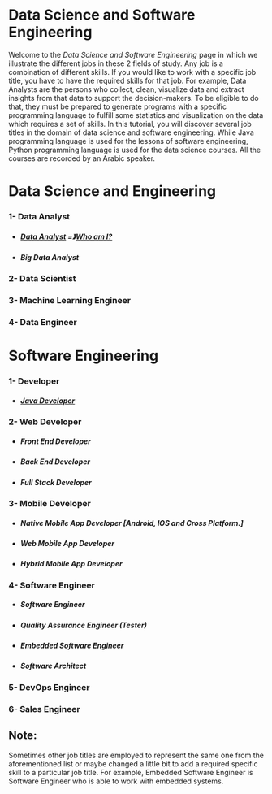 # Data Science and Software Engineering
Welcome to the *_Data Science and Software Engineering_* page in which we illustrate the different jobs in these 2 fields of study. Any job is a combination of different skills. 
If you would like to work with a specific job title, you have to have the required skills for that job.
For example, Data Analysts are the persons who collect, clean, visualize data and extract insights from that data to support the decision-makers. To be eligible to do that, they must be prepared to generate programs with a specific programming language to fulfill some statistics and visualization on the data which requires a set of skills.
In this tutorial, you will discover several job titles in the domain of data science and software engineering. While Java programming language is used for the lessons of software engineering, Python programming language is used for the data science courses. All the courses are recorded by an Arabic speaker.
# Data Science and Engineering 
### 1- Data Analyst
* ##### [Data Analyst](https://github.com/aorogat/Data-Science-and-Software-Engineering/tree/master/Data%20Analyst) =》[Who am I?](https://youtu.be/Mmtq_xxo8iU)
* ##### Big Data Analyst
### 2- Data Scientist
### 3- Machine Learning Engineer
### 4- Data Engineer


# Software Engineering 
### 1- Developer
* ##### [Java Developer](https://github.com/aorogat/Data-Science-and-Software-Engineering/blob/master/Developer/README.md)
### 2- Web Developer
* ##### Front End Developer
* ##### Back End Developer
* ##### Full Stack Developer
### 3- Mobile Developer
* ##### Native Mobile App Developer [Android, IOS and Cross Platform.]
* ##### Web Mobile App Developer
* ##### Hybrid Mobile App Developer
### 4- Software Engineer 
* ##### Software Engineer
* ##### Quality Assurance Engineer (Tester)
* ##### Embedded Software Engineer 
* ##### Software Architect
### 5- DevOps Engineer
### 6- Sales Engineer
## Note:
Sometimes other job titles are employed to represent the same one from the aforementioned list or maybe changed a little bit to add a required specific skill to a particular job title.
For example, Embedded Software Engineer is  Software Engineer who is able to work with embedded systems. 
